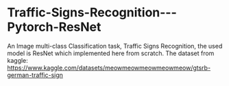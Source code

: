 # Traffic-Signs-Recognition---Pytorch-ResNet
An Image multi-class Classification task, Traffic Signs Recognition, the used model is ResNet which implemented here from scratch. 
The dataset from kaggle: https://www.kaggle.com/datasets/meowmeowmeowmeowmeow/gtsrb-german-traffic-sign
